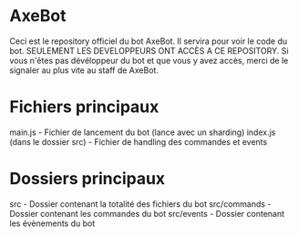 # AxeBot
Ceci est le repository officiel du bot AxeBot. Il servira pour voir le code du bot.
SEULEMENT LES DEVELOPPEURS ONT ACCÈS A CE REPOSITORY.
Si vous n'êtes pas dévéloppeur du bot et que vous y avez accès, merci de le signaler au plus vite au staff de AxeBot.
# Fichiers principaux
main.js - Fichier de lancement du bot (lance avec un sharding)
index.js (dans le dossier src) - Fichier de handling des commandes et events
# Dossiers principaux
src - Dossier contenant la totalité des fichiers du bot
src/commands - Dossier contenant les commandes du bot
src/events - Dossier contenant les évènements du bot
